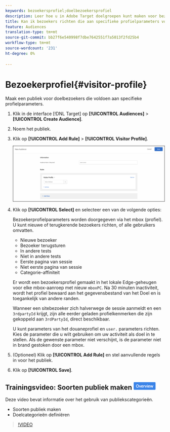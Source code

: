 ```yaml
---
keywords: bezoekersprofiel;doelbezoekersprofiel
description: Leer hoe u in Adobe Target doelgroepen kunt maken voor bezoekers die voldoen aan specifieke profielparameters, zoals nieuwe of geretourneerde bezoeker, categorie affiniteit en meer.
title: Kan ik bezoekers richten die aan specifieke profielparameters voldoen?
feature: Audiences
translation-type: tm+mt
source-git-commit: bb27f6e540998f7dbe7642551f7a5013f2fd25b4
workflow-type: tm+mt
source-wordcount: '231'
ht-degree: 0%

---
```



# Bezoekerprofiel{#visitor-profile}

Maak een publiek voor doelbezoekers die voldoen aan specifieke profielparameters.

1. Klik in de interface [!DNL Target] op **[!UICONTROL Audiences]** > **[!UICONTROL Create Audience]**.
1. Noem het publiek.
1. Klik op **[!UICONTROL Add Rule]** > **[!UICONTROL Visitor Profile]**.

   ![](assets/target_visitor_profile.png)

1. Klik op **[!UICONTROL Select]** en selecteer een van de volgende opties:

   Bezoekerprofielparameters worden doorgegeven via het mbox (profiel). U kunt nieuwe of terugkerende bezoekers richten, of alle gebruikers omvatten.

   * Nieuwe bezoeker
   * Bezoeker terugsturen
   * In andere tests
   * Niet in andere tests
   * Eerste pagina van sessie
   * Niet eerste pagina van sessie
   * Categorie-affiniteit

   Er wordt een bezoekersprofiel gemaakt in het lokale Edge-geheugen voor elke mbox-aanroep met nieuw `mboxPC`. Na 30 minuten inactiviteit, wordt het profiel bewaard aan het gegevensbestand van het Doel en is toegankelijk van andere randen.

   Wanneer een sitebezoeker zich halverwege de sessie aanmeldt en een `3rdpartyId` krijgt, zijn alle eerder geladen profielkenmerken die zijn gekoppeld aan `3rdPartyId`, direct beschikbaar.

   U kunt parameters van het douaneprofiel en `user.` parameters richten. Kies de parameter die u wilt gebruiken om uw activiteit als doel in te stellen. Als de gewenste parameter niet verschijnt, is de parameter niet in brand gestoken door een mbox.

1. (Optioneel) Klik op **[!UICONTROL Add Rule]** en stel aanvullende regels in voor het publiek.
1. Klik op **[!UICONTROL Save]**.

## Trainingsvideo: Soorten publiek maken ![Overzichtsbadge](/help/assets/overview.png)

Deze video bevat informatie over het gebruik van publiekscategorieën.

* Soorten publiek maken
* Doelcategorieën definiëren

>[!VIDEO](https://video.tv.adobe.com/v/17392)
